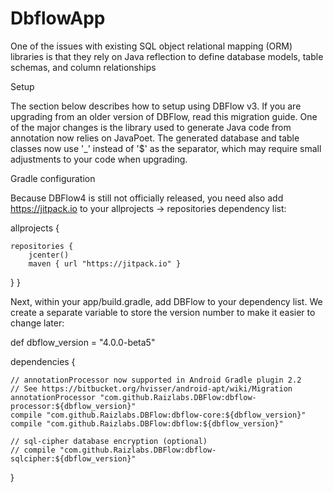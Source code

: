 # DbflowApp
One of the issues with existing SQL object relational mapping (ORM) libraries is that they rely on Java reflection to define database models, table schemas, and column relationships

Setup

The section below describes how to setup using DBFlow v3. If you are upgrading from an older version of DBFlow, read this migration guide. One of the major changes is the library used to generate Java code from annotation now relies on JavaPoet. The generated database and table classes now use '_' instead of '$' as the separator, which may require small adjustments to your code when upgrading.

Gradle configuration

Because DBFlow4 is still not officially released, you need also add https://jitpack.io to your allprojects -> repositories dependency list:

allprojects {
    
    
    repositories {
        jcenter()
        maven { url "https://jitpack.io" }
    
 
 }
}

Next, within your app/build.gradle, add DBFlow to your dependency list. We create a separate variable to store the version number to make it easier to change later:

def dbflow_version = "4.0.0-beta5"

dependencies {
    
    
    // annotationProcessor now supported in Android Gradle plugin 2.2
    // See https://bitbucket.org/hvisser/android-apt/wiki/Migration
    annotationProcessor "com.github.Raizlabs.DBFlow:dbflow-processor:${dbflow_version}"
    compile "com.github.Raizlabs.DBFlow:dbflow-core:${dbflow_version}"
    compile "com.github.Raizlabs.DBFlow:dbflow:${dbflow_version}"

    // sql-cipher database encryption (optional)
    // compile "com.github.Raizlabs.DBFlow:dbflow-sqlcipher:${dbflow_version}"
  
  
  }
